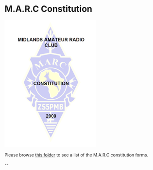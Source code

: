# M.A.R.C Constitution

[<img src="img/1.png" width="300"/>](img/1.png)

Please browse [this folder](https://github.com/Midlands-Amateur-Radio-Club/M.A.R.C_Constitution/tree/main/M.A.R.C_Constitution) to see a list of the M.A.R.C constitution forms.

--
